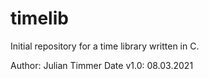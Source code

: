 # timelib
Initial repository for a time library written in C.

Author: Julian Timmer
Date v1.0: 08.03.2021
